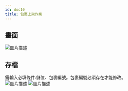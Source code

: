 ```yaml
---
id: doc10
title: 包裹上架作業
---
```

## 畫面  
![圖片描述](/img/hiclick/shelveswork_home.png)  
## 存檔  
需輸入必填條件:儲位、包裹編號。包裹編號必須存在才能修改。  
![圖片描述](/img/hiclick/shelveswork_save.png) 
![圖片描述](/img/hiclick/shelveswork_save2.png)

